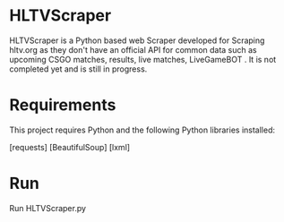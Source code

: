 # HLTVScraper

HLTVScraper is a Python based web Scraper developed for Scraping hltv.org as they don't have an official API for common data such as upcoming CSGO matches, results, live matches, LiveGameBOT .
It is not completed yet and is still in progress.

# Requirements
This project requires Python and the following Python libraries installed:

[requests]
[BeautifulSoup]
[lxml]

# Run

Run HLTVScraper.py
